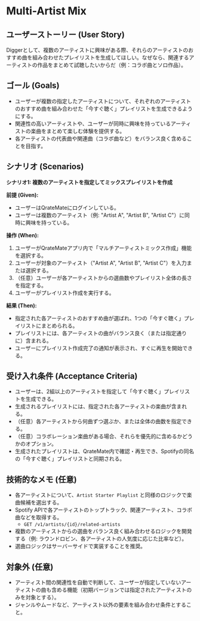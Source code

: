 # Multi-Artist Mix

## ユーザーストーリー (User Story)

Diggerとして、複数のアーティストに興味がある際、それらのアーティストのおすすめ曲を組み合わせたプレイリストを生成してほしい。なぜなら、関連するアーティストの作品をまとめて試聴したいからだ（例：コラボ曲とソロ作品）。

## ゴール (Goals)

- ユーザーが複数の指定したアーティストについて、それぞれのアーティストのおすすめ曲を組み合わせた「今すぐ聴く」プレイリストを生成できるようにする。
- 関連性の高いアーティストや、ユーザーが同時に興味を持っているアーティストの楽曲をまとめて楽しむ体験を提供する。
- 各アーティストの代表曲や関連曲（コラボ曲など）をバランス良く含めることを目指す。

## シナリオ (Scenarios)

**シナリオ1: 複数のアーティストを指定してミックスプレイリストを作成**

**前提 (Given):**

- ユーザーはQrateMateにログインしている。
- ユーザーは複数のアーティスト（例: "Artist A", "Artist B", "Artist C"）に同時に興味を持っている。

**操作 (When):**

1. ユーザーがQrateMateアプリ内で「マルチアーティストミックス作成」機能を選択する。
2. ユーザーが対象のアーティスト（"Artist A", "Artist B", "Artist C"）を入力または選択する。
3. （任意）ユーザーが各アーティストからの選曲数やプレイリスト全体の長さを指定する。
4. ユーザーがプレイリスト作成を実行する。

**結果 (Then):**

- 指定された各アーティストのおすすめ曲が選ばれ、1つの「今すぐ聴く」プレイリストにまとめられる。
- プレイリストには、各アーティストの曲がバランス良く（または指定通りに）含まれる。
- ユーザーにプレイリスト作成完了の通知が表示され、すぐに再生を開始できる。

## 受け入れ条件 (Acceptance Criteria)

- ユーザーは、2組以上のアーティストを指定して「今すぐ聴く」プレイリストを生成できる。
- 生成されるプレイリストには、指定された各アーティストの楽曲が含まれる。
- （任意）各アーティストから何曲ずつ選ぶか、または全体の曲数を指定できる。
- （任意）コラボレーション楽曲がある場合、それらを優先的に含めるかどうかのオプション。
- 生成されたプレイリストは、QrateMate内で確認・再生でき、Spotifyの同名の「今すぐ聴く」プレイリストと同期される。

## 技術的なメモ (任意)

- 各アーティストについて、`Artist Starter Playlist` と同様のロジックで楽曲候補を選出する。
- Spotify APIで各アーティストのトップトラック、関連アーティスト、コラボ曲などを取得する。
  - `GET /v1/artists/{id}/related-artists`
- 複数のアーティストからの選曲をバランス良く組み合わせるロジックを開発する（例: ラウンドロビン、各アーティストの人気度に応じた比率など）。
- 選曲ロジックはサーバーサイドで実装することを推奨。

## 対象外 (任意)

- アーティスト間の関連性を自動で判断して、ユーザーが指定していないアーティストの曲も含める機能（初期バージョンでは指定されたアーティストのみを対象とする）。
- ジャンルやムードなど、アーティスト以外の要素を組み合わせ条件とすること。

